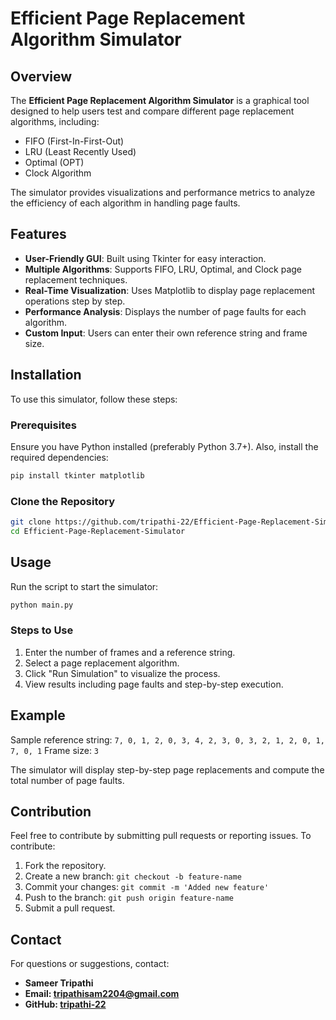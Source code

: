 # Efficient Page Replacement Algorithm Simulator

## Overview
The **Efficient Page Replacement Algorithm Simulator** is a graphical tool designed to help users test and compare different page replacement algorithms, including:
- FIFO (First-In-First-Out)
- LRU (Least Recently Used)
- Optimal (OPT)
- Clock Algorithm

The simulator provides visualizations and performance metrics to analyze the efficiency of each algorithm in handling page faults.

## Features
- **User-Friendly GUI**: Built using Tkinter for easy interaction.
- **Multiple Algorithms**: Supports FIFO, LRU, Optimal, and Clock page replacement techniques.
- **Real-Time Visualization**: Uses Matplotlib to display page replacement operations step by step.
- **Performance Analysis**: Displays the number of page faults for each algorithm.
- **Custom Input**: Users can enter their own reference string and frame size.

## Installation
To use this simulator, follow these steps:

### Prerequisites
Ensure you have Python installed (preferably Python 3.7+). Also, install the required dependencies:
```bash
pip install tkinter matplotlib
```

### Clone the Repository
```bash
git clone https://github.com/tripathi-22/Efficient-Page-Replacement-Simulator.git
cd Efficient-Page-Replacement-Simulator
```

## Usage
Run the script to start the simulator:
```bash
python main.py
```

### Steps to Use
1. Enter the number of frames and a reference string.
2. Select a page replacement algorithm.
3. Click "Run Simulation" to visualize the process.
4. View results including page faults and step-by-step execution.

## Example
Sample reference string: `7, 0, 1, 2, 0, 3, 4, 2, 3, 0, 3, 2, 1, 2, 0, 1, 7, 0, 1`
Frame size: `3`

The simulator will display step-by-step page replacements and compute the total number of page faults.

## Contribution
Feel free to contribute by submitting pull requests or reporting issues. To contribute:
1. Fork the repository.
2. Create a new branch: `git checkout -b feature-name`
3. Commit your changes: `git commit -m 'Added new feature'`
4. Push to the branch: `git push origin feature-name`
5. Submit a pull request.

## Contact
For questions or suggestions, contact:
- **Sameer Tripathi**
- **Email: tripathisam2204@gmail.com**
- **GitHub: [tripathi-22](https://github.com/tripathi-22)**

